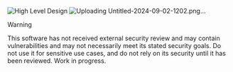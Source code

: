 ![High Level Design](docs/au5-hld.png)
![Uploading Untitled-2024-09-02-1202.png…]()

> [!WARNING]
> This software has not received external security review and may contain vulnerabilities and may not necessarily meet its stated security goals. Do not use it for sensitive use cases, and do not rely on its security until it has been reviewed. Work in progress.
